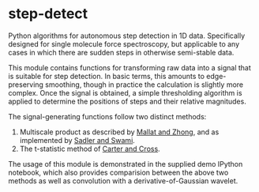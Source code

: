 # step-detect

Python algorithms for autonomous step detection in 1D data. Specifically designed for single molecule force spectroscopy, but applicable to any cases in which there are sudden steps in otherwise semi-stable data.

This module contains functions for transforming raw data into a signal that is suitable for step detection. In basic terms, this amounts to edge-preserving smoothing, though in practice the calculation is slightly more complex. Once the signal is obtained, a simple thresholding algorithm is applied to determine the positions of steps and their relative magnitudes.

The signal-generating functions follow two distinct methods:

1. Multiscale product as described by [Mallat and Zhong](http://www.cmap.polytechnique.fr/~mallat/papiers/MallatEdgeCharact92.pdf), and as implemented by [Sadler and Swami](http://www.dtic.mil/dtic/tr/fulltext/u2/a351960.pdf).
2. The t-statistic method of [Carter and Cross](http://www.nature.com/nature/journal/v435/n7040/abs/nature03528.html).

The usage of this module is demonstrated in the supplied demo IPython notebook, which also provides comparision between the above two methods as well as convolution with a derivative-of-Gaussian wavelet.
